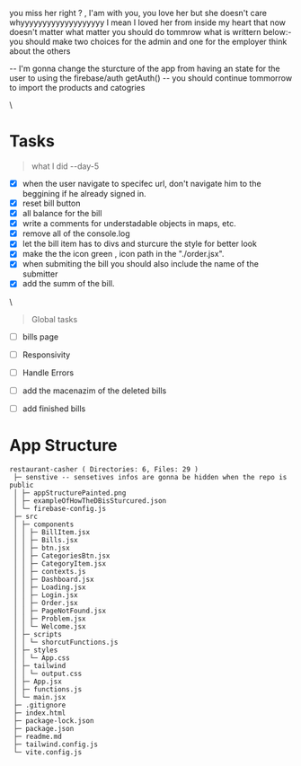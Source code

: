 you miss her right ? , 
I'am with you,
you love her
but she doesn't care
whyyyyyyyyyyyyyyyyyyy
I mean I loved her from inside my heart
that now doesn't matter
what matter you should do tommrow what is writtern below:-
you should make two choices for the admin and one for the employer
think about the others





-- I'm gonna change the sturcture of the app from having an state for the user to using the firebase/auth getAuth()
-- you should continue tommorrow to import the products and catogries

\

# Tasks
 
>what I did --day-5
- [x] when the user navigate to specifec url, don't navigate him to the beggining if he already signed in.
- [x] reset bill button
- [x] all balance for the bill
- [x] write a comments for understadable objects in maps, etc.
- [x] remove all of the console.log
- [x] let the bill item has to divs and sturcure the style for better look
- [x] make the the icon green , icon path in the "./order.jsx".
- [x] when submiting the bill you should also include the name of the submitter
- [x] add the summ of the bill.

\

> Global tasks
- [ ] bills page
- [ ] Responsivity
- [ ] Handle Errors
- [ ] add the macenazim of the deleted bills
- [ ] add finished bills






# App Structure
```
restaurant-casher ( Directories: 6, Files: 29 )
 ├─ senstive -- sensetives infos are gonna be hidden when the repo is public
 │ ├─ appStructurePainted.png
 │ ├─ exampleOfHowTheDBisSturcured.json
 │ └─ firebase-config.js
 ├─ src
 │ ├─ components
 │ │ ├─ BillItem.jsx
 │ │ ├─ Bills.jsx
 │ │ ├─ btn.jsx
 │ │ ├─ CategoriesBtn.jsx
 │ │ ├─ CategoryItem.jsx
 │ │ ├─ contexts.js
 │ │ ├─ Dashboard.jsx
 │ │ ├─ Loading.jsx
 │ │ ├─ Login.jsx
 │ │ ├─ Order.jsx
 │ │ ├─ PageNotFound.jsx
 │ │ ├─ Problem.jsx
 │ │ └─ Welcome.jsx
 │ ├─ scripts
 │ │ └─ shorcutFunctions.js
 │ ├─ styles
 │ │ └─ App.css
 │ ├─ tailwind
 │ │ └─ output.css
 │ ├─ App.jsx
 │ ├─ functions.js
 │ └─ main.jsx
 ├─ .gitignore
 ├─ index.html
 ├─ package-lock.json
 ├─ package.json
 ├─ readme.md
 ├─ tailwind.config.js
 └─ vite.config.js
```